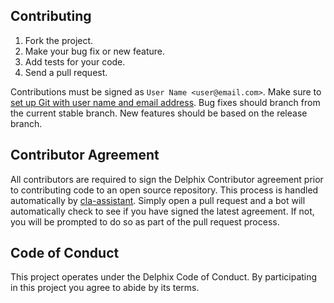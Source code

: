 ## Contributing
 1. Fork the project.
 1. Make your bug fix or new feature.
 1. Add tests for your code.
 1. Send a pull request.

Contributions must be signed as `User Name <user@email.com>`. Make sure to [set up Git with user name and email address](https://git-scm.com/book/en/v2/Getting-Started-First-Time-Git-Setup). Bug fixes should branch from the current stable branch. New features should be based on the release branch.

## Contributor Agreement
All contributors are required to sign the Delphix Contributor agreement prior to contributing code to an open source repository. This process is handled automatically by [cla-assistant](https://cla-assistant.io/). Simply open a pull request and a bot will automatically check to see if you have signed the latest agreement. If not, you will be prompted to do so as part of the pull request process.

## Code of Conduct
This project operates under the Delphix Code of Conduct. By participating in this project you agree to abide by its terms.

